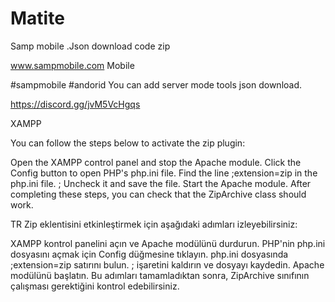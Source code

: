 # Matite
Samp mobile .Json download code zip

www.sampmobile.com  Mobile

#sampmobile #andorid
You can add server mode tools json download.

https://discord.gg/jvM5VcHgqs


XAMPP

You can follow the steps below to activate the zip plugin:

Open the XAMPP control panel and stop the Apache module.
Click the Config button to open PHP's php.ini file.
Find the line ;extension=zip in the php.ini file.
; Uncheck it and save the file.
Start the Apache module.
After completing these steps, you can check that the ZipArchive class should work.



TR
Zip eklentisini etkinleştirmek için aşağıdaki adımları izleyebilirsiniz:

XAMPP kontrol panelini açın ve Apache modülünü durdurun.
PHP'nin php.ini dosyasını açmak için Config düğmesine tıklayın.
php.ini dosyasında ;extension=zip satırını bulun.
; işaretini kaldırın ve dosyayı kaydedin.
Apache modülünü başlatın.
Bu adımları tamamladıktan sonra, ZipArchive sınıfının çalışması gerektiğini kontrol edebilirsiniz.
